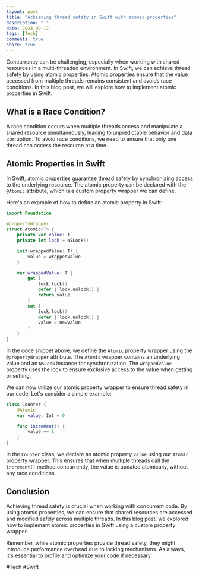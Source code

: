 ```yaml
---
layout: post
title: "Achieving thread safety in Swift with atomic properties"
description: " "
date: 2023-09-17
tags: [Tech]
comments: true
share: true
---
```


Concurrency can be challenging, especially when working with shared resources in a multi-threaded environment. In Swift, we can achieve thread safety by using atomic properties. Atomic properties ensure that the value accessed from multiple threads remains consistent and avoids race conditions. In this blog post, we will explore how to implement atomic properties in Swift.

## What is a Race Condition?

A race condition occurs when multiple threads access and manipulate a shared resource simultaneously, leading to unpredictable behavior and data corruption. To avoid race conditions, we need to ensure that only one thread can access the resource at a time.

## Atomic Properties in Swift

In Swift, atomic properties guarantee thread safety by synchronizing access to the underlying resource. The atomic property can be declared with the `@Atomic` attribute, which is a custom property wrapper we can define.

Here's an example of how to define an atomic property in Swift:

```swift
import Foundation

@propertyWrapper
struct Atomic<T> {
    private var value: T
    private let lock = NSLock()

    init(wrappedValue: T) {
        value = wrappedValue
    }

    var wrappedValue: T {
        get {
            lock.lock()
            defer { lock.unlock() }
            return value
        }
        set {
            lock.lock()
            defer { lock.unlock() }
            value = newValue
        }
    }
}
```

In the code snippet above, we define the `Atomic` property wrapper using the `@propertyWrapper` attribute. The `Atomic` wrapper contains an underlying value and an `NSLock` instance for synchronization. The `wrappedValue` property uses the lock to ensure exclusive access to the value when getting or setting.

We can now utilize our atomic property wrapper to ensure thread safety in our code. Let's consider a simple example:

```swift
class Counter {
    @Atomic
    var value: Int = 0

    func increment() {
        value += 1
    }
}
```

In the `Counter` class, we declare an atomic property `value` using our `Atomic` property wrapper. This ensures that when multiple threads call the `increment()` method concurrently, the value is updated atomically, without any race conditions.

## Conclusion

Achieving thread safety is crucial when working with concurrent code. By using atomic properties, we can ensure that shared resources are accessed and modified safely across multiple threads. In this blog post, we explored how to implement atomic properties in Swift using a custom property wrapper.

Remember, while atomic properties provide thread safety, they might introduce performance overhead due to locking mechanisms. As always, it's essential to profile and optimize your code if necessary.

#Tech #Swift
